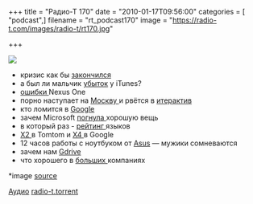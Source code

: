+++
title = "Радио-Т 170"
date = "2010-01-17T09:56:00"
categories = [ "podcast",]
filename = "rt_podcast170"
image = "https://radio-t.com/images/radio-t/rt170.jpg"

+++

![](https://radio-t.com/images/radio-t/rt170.jpg)

- кризис как бы [закончился](http://cnews.ru/news/top/index.shtml?2010/01/14/376091)
- а был ли мальчик [убыток](http://business.compulenta.ru/495153/) у iTunes?
- [ошибки ](http://cnews.ru/news/line/index.shtml?2010/01/14/376159)Nexus One
- порно наступает на [Москву ](http://www.securitylab.ru/news/389815.php)и рвётся в [итерактив](http://culture.compulenta.ru/493418/)
- кто ломится в [Google](http://soft.compulenta.ru/495139/)
- зачем Microsoft [погнула ](http://hitech.tomsk.ru/newshardware/14043-microsoft-arc-zachem-klaviatura-stala-dugojj.html)хорошую вещь
- в который раз - [рейтинг ](http://www.opennet.ru/opennews/art.shtml?num=24970)языков
- [Х2 ](http://www.opennet.ru/opennews/art.shtml?num=25001)в Tomtom и [Х4 ](http://habrahabr.ru/blogs/hi/80861/)в Google
- 12 часов работы с ноутбуком от [Asus](http://www.mobile-review.com/fullnews/main/2010/January/12.shtml#27793) — мужики сомневаются
- зачем нам [Gdrive](http://habrahabr.ru/blogs/google/80591/)
- что хорошего в [больших ](http://vasilrem.com/blog/software-development/3-reasons-to-stay-in-a-big-company/)компаниях


*image [source](http://www.freedigitalphotos.net/images/Fruit_g104-Beautiful_Woman_Eating_A_Strawberry_p6972.html)

[Аудио](http://archive.rucast.net/radio-t/media/rt_podcast170.mp3)
[radio-t.torrent](http://www.radio-t.com/torrents/rt_podcast170.mp3.torrent)
<audio src="http://archive.rucast.net/radio-t/media/rt_podcast170.mp3" preload="none"></audio>
